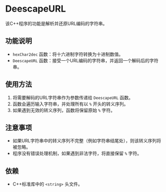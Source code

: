 # DeescapeURL

该C++程序的功能是解析并还原URL编码的字符串。

## 功能说明
- `hexChar2dec` 函数：将十六进制字符转换为十进制数值。
- `DeescapeURL` 函数：接受一个URL编码的字符串，并返回一个解码后的字符串。

## 使用方法
1. 将需要解码的URL字符串作为参数传递给 `DeescapeURL` 函数。
2. 函数会遍历输入字符串，并处理所有以 `%` 开头的转义序列。
3. 如果遇到无效的转义序列，函数将保留原始 `%` 字符。

## 注意事项
- 如果URL字符串中的转义序列不完整（例如字符串结尾处），则该转义序列将被忽略。
- 程序没有错误处理机制，如果遇到非法字符，将直接保留 `%` 字符。

## 依赖
- C++标准库中的 `<string>` 头文件。
